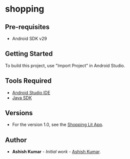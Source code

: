 # shopping

## Pre-requisites
* Android SDK v29

## Getting Started
To build this project, use "Import Project" in Android Studio.

## Tools Required
* [Android Studio IDE](https://developer.android.com/studio)
* [Java SDK](https://www.oracle.com/technetwork/java/javase/downloads/index.html)

## Versions
* For the version 1.0, see the [Shopping Lit App](https://github.com/mrashishkumar/shopping).

## Author
* **Ashish Kumar** - *Initial work* - [Ashish Kumar](https://github.com/mrashishkumar).
